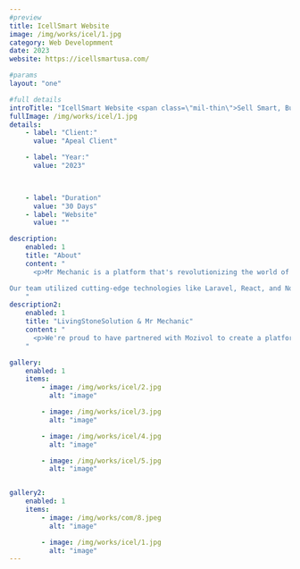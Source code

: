 ```yaml
---
#preview
title: IcellSmart Website 
image: /img/works/icel/1.jpg
category: Web Developmment
date: 2023
website: https://icellsmartusa.com/

#params
layout: "one"

#full details
introTitle: "IcellSmart Website <span class=\"mil-thin\">Sell Smart, Buy New </span>"
fullImage: /img/works/icel/1.jpg
details:
    - label: "Client:"
      value: "Apeal Client"

    - label: "Year:"
      value: "2023"

      

    - label: "Duration"
      value: "30 Days"
    - label: "Website"
      value: ""

description:
    enabled: 1
    title: "About"
    content: "
      <p>Mr Mechanic is a platform that's revolutionizing the world of online education, and we're proud to have played a key role in bringing their vision to life. At Living Stone Solution, we were tasked with building a state-of-the-art learning management system that would enable students to access free and paid courses, book consultations with mentors and teachers, and much more.

Our team utilized cutting-edge technologies like Laravel, React, and Node.js to create a platform that's packed with features and functionality. From a robust wallet system to coupon support to mentor and coach consultations, Mozivol's platform offers everything that students and educators need to excel in the world of online learning.</p>
    "
description2:
    enabled: 1
    title: "LivingStoneSolution & Mr Mechanic"
    content: "
      <p>We're proud to have partnered with Mozivol to create a platform that's intuitive, easy to use, and packed with innovative features. Whether you're a student looking to expand your knowledge or an educator seeking to connect with learners around the world, Mozivol's platform is the perfect place to achieve your goals. And at Living Stone Solution, we're committed to continuing to push the boundaries of what's possible in the world of web development, app development, and digital marketing.</p>
    "

gallery: 
    enabled: 1
    items:
        - image: /img/works/icel/2.jpg
          alt: "image"

        - image: /img/works/icel/3.jpg
          alt: "image"

        - image: /img/works/icel/4.jpg
          alt: "image"

        - image: /img/works/icel/5.jpg
          alt: "image"


gallery2: 
    enabled: 1
    items:
        - image: /img/works/com/8.jpeg
          alt: "image"

        - image: /img/works/icel/1.jpg
          alt: "image"
---
```


